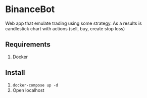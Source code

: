 # BinanceBot
Web app that emulate trading using some strategy.
As a results is candlestick chart with actions (sell, buy, create stop loss)

## Requirements
1. Docker

## Install
1. `docker-compose up -d`
2. Open localhost
